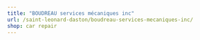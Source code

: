 ```yaml
---
title: "BOUDREAU services mécaniques inc"
url: /saint-leonard-daston/boudreau-services-mecaniques-inc/
shop: car repair
---
```

